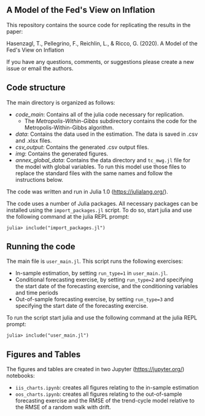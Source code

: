 ## A Model of the Fed's View on Inflation

This repository contains the source code for replicating the results in the paper:

Hasenzagl, T., Pellegrino, F., Reichlin, L., & Ricco, G. (2020). A Model of the Fed's View on Inflation

If you have any questions, comments, or suggestions please create a new issue or email the authors. 

## Code structure
The main directory is organized as follows:

* *code_main*: Contains all of the julia code necessary for replication.
    + The *Metropolis-Within-Gibbs* subdirectory contains the code for the Metropolis-Within-Gibbs algorithm.
* *data*: Contains the data used in the estimation. The data is saved in .csv and .xlsx files. 
* *csv_output*: Contains the generated .csv output files.   
* *img*: Contains the generated figures.
* *annex_global_data*: Contains the data directory and `tc_mwg.jl` file for the model with global variables. To run this model use those files to replace the standard files with the same names and follow the instructions below. 

The code was written and run in Julia 1.0 (https://julialang.org/).

The code uses a number of Julia packages. All necessary packages can be installed using the `import_packages.jl` script. To do so, start julia and use the following command at the julia REPL prompt: 

`julia> include("import_packages.jl")`

## Running the code

The main file is `user_main.jl`. This script runs the following exercises:

* In-sample estimation, by setting `run_type=1` in `user_main.jl`.
* Conditional forecasting exercise, by setting `run_type=2` and specifying the start date of the forecasting exercise, and the conditioning variables and time periods 
* Out-of-sample forecasting exercise, by setting `run_type=3` and specifying the start date of the forecasting exercise.

To run the script start julia and use the following command at the julia REPL prompt: 

`julia> include("user_main.jl")`

## Figures and Tables

The figures and tables are created in two Jupyter (https://jupyter.org/) notebooks:

* `iis_charts.ipynb`: creates all figures relating to the in-sample estimation
* `oos_charts.ipynb`: creates all figures relating to the out-of-sample forecasting exercise and the RMSE of the trend-cycle model relative to the RMSE of a random walk with drift. 
